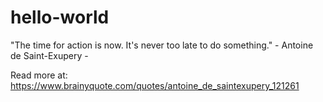 # hello-world

"The time for action is now. It's never too late to do something." - Antoine de Saint-Exupery - 

Read more at: https://www.brainyquote.com/quotes/antoine_de_saintexupery_121261
